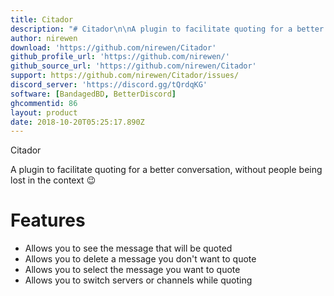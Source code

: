 ```yaml
---
title: Citador
description: "# Citador\n\nA plugin to facilitate quoting for a better conversation, without people being lost in the context \U0001F609\n\n# Features\n\n* Allows you to see the message that will be quoted\n* Allows you to delete a message you don't want to quote\n* Allows you to select the message you want to quote\n* Allows you to switch servers or channels while quoting"
author: nirewen
download: 'https://github.com/nirewen/Citador'
github_profile_url: 'https://github.com/nirewen/'
github_source_url: 'https://github.com/nirewen/Citador'
support: https://github.com/nirewen/Citador/issues/
discord_server: 'https://discord.gg/tQrdqKG'
software: [BandagedBD, BetterDiscord]
ghcommentid: 86
layout: product
date: 2018-10-20T05:25:17.890Z
---
```

Citador

A plugin to facilitate quoting for a better conversation, without people being lost in the context 😉

# Features

* Allows you to see the message that will be quoted
* Allows you to delete a message you don't want to quote
* Allows you to select the message you want to quote
* Allows you to switch servers or channels while quoting
